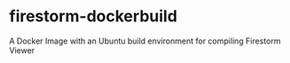 # firestorm-dockerbuild
A Docker Image with an Ubuntu build environment for compiling Firestorm Viewer
